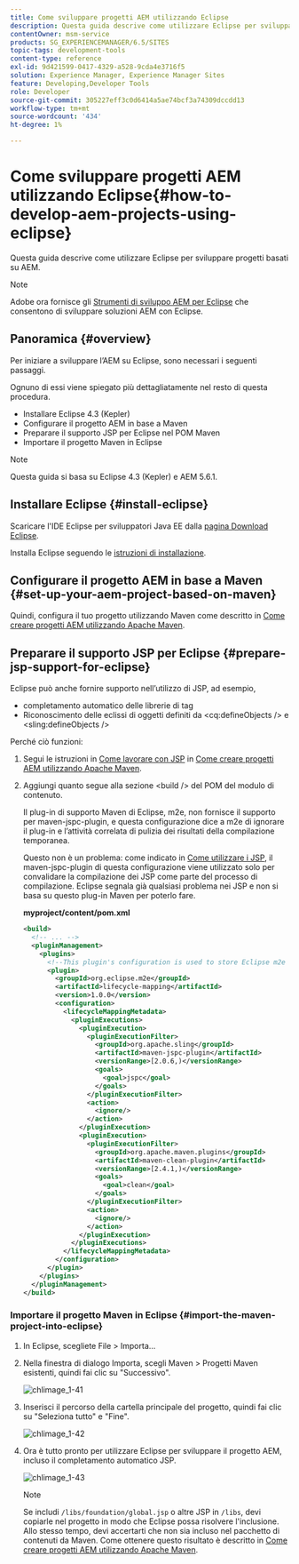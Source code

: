 ```yaml
---
title: Come sviluppare progetti AEM utilizzando Eclipse
description: Questa guida descrive come utilizzare Eclipse per sviluppare progetti basati su AEM
contentOwner: msm-service
products: SG_EXPERIENCEMANAGER/6.5/SITES
topic-tags: development-tools
content-type: reference
exl-id: 9d421599-0417-4329-a528-9cda4e3716f5
solution: Experience Manager, Experience Manager Sites
feature: Developing,Developer Tools
role: Developer
source-git-commit: 305227eff3c0d6414a5ae74bcf3a74309dccdd13
workflow-type: tm+mt
source-wordcount: '434'
ht-degree: 1%

---
```


# Come sviluppare progetti AEM utilizzando Eclipse{#how-to-develop-aem-projects-using-eclipse}

Questa guida descrive come utilizzare Eclipse per sviluppare progetti basati su AEM.

>[!NOTE]
>
>Adobe ora fornisce gli [Strumenti di sviluppo AEM per Eclipse](/help/sites-developing/aem-eclipse.md) che consentono di sviluppare soluzioni AEM con Eclipse.

## Panoramica {#overview}

Per iniziare a sviluppare l’AEM su Eclipse, sono necessari i seguenti passaggi.

Ognuno di essi viene spiegato più dettagliatamente nel resto di questa procedura.

* Installare Eclipse 4.3 (Kepler)
* Configurare il progetto AEM in base a Maven
* Preparare il supporto JSP per Eclipse nel POM Maven
* Importare il progetto Maven in Eclipse

>[!NOTE]
>
>Questa guida si basa su Eclipse 4.3 (Kepler) e AEM 5.6.1.

## Installare Eclipse {#install-eclipse}

Scaricare l&#39;IDE Eclipse per sviluppatori Java EE dalla [pagina Download Eclipse](https://www.eclipse.org/downloads/).

Installa Eclipse seguendo le [istruzioni di installazione](https://wiki.eclipse.org/Eclipse/Installation).

## Configurare il progetto AEM in base a Maven {#set-up-your-aem-project-based-on-maven}

Quindi, configura il tuo progetto utilizzando Maven come descritto in [Come creare progetti AEM utilizzando Apache Maven](/help/sites-developing/ht-projects-maven.md).

## Preparare il supporto JSP per Eclipse {#prepare-jsp-support-for-eclipse}

Eclipse può anche fornire supporto nell’utilizzo di JSP, ad esempio,

* completamento automatico delle librerie di tag
* Riconoscimento delle eclissi di oggetti definiti da &lt;cq:defineObjects /> e &lt;sling:defineObjects />

Perché ciò funzioni:

1. Segui le istruzioni in [Come lavorare con JSP](/help/sites-developing/ht-projects-maven.md#how-to-work-with-jsps) in [Come creare progetti AEM utilizzando Apache Maven](/help/sites-developing/ht-projects-maven.md).
1. Aggiungi quanto segue alla sezione &lt;build /> del POM del modulo di contenuto.

   Il plug-in di supporto Maven di Eclipse, m2e, non fornisce il supporto per maven-jspc-plugin, e questa configurazione dice a m2e di ignorare il plug-in e l’attività correlata di pulizia dei risultati della compilazione temporanea.

   Questo non è un problema: come indicato in [Come utilizzare i JSP](/help/sites-developing/ht-projects-maven.md#how-to-work-with-jsps), il maven-jspc-plugin di questa configurazione viene utilizzato solo per convalidare la compilazione dei JSP come parte del processo di compilazione. Eclipse segnala già qualsiasi problema nei JSP e non si basa su questo plug-in Maven per poterlo fare.

   **myproject/content/pom.xml**

   ```xml
   <build>
     <!-- ... -->
     <pluginManagement>
       <plugins>
         <!--This plugin's configuration is used to store Eclipse m2e settings only. It has no influence on the Maven build itself.-->
         <plugin>
           <groupId>org.eclipse.m2e</groupId>
           <artifactId>lifecycle-mapping</artifactId>
           <version>1.0.0</version>
           <configuration>
             <lifecycleMappingMetadata>
               <pluginExecutions>
                 <pluginExecution>
                   <pluginExecutionFilter>
                     <groupId>org.apache.sling</groupId>
                     <artifactId>maven-jspc-plugin</artifactId>
                     <versionRange>[2.0.6,)</versionRange>
                     <goals>
                       <goal>jspc</goal>
                     </goals>
                   </pluginExecutionFilter>
                   <action>
                     <ignore/>
                   </action>
                 </pluginExecution>
                 <pluginExecution>
                   <pluginExecutionFilter>
                     <groupId>org.apache.maven.plugins</groupId>
                     <artifactId>maven-clean-plugin</artifactId>
                     <versionRange>[2.4.1,)</versionRange>
                     <goals>
                       <goal>clean</goal>
                     </goals>
                   </pluginExecutionFilter>
                   <action>
                     <ignore/>
                   </action>
                 </pluginExecution>
               </pluginExecutions>
             </lifecycleMappingMetadata>
           </configuration>
         </plugin>
       </plugins>
     </pluginManagement>
   </build>
   ```

### Importare il progetto Maven in Eclipse {#import-the-maven-project-into-eclipse}

1. In Eclipse, scegliete File > Importa...
1. Nella finestra di dialogo Importa, scegli Maven > Progetti Maven esistenti, quindi fai clic su &quot;Successivo&quot;.

   ![chlimage_1-41](assets/chlimage_1-41a.png)

1. Inserisci il percorso della cartella principale del progetto, quindi fai clic su &quot;Seleziona tutto&quot; e &quot;Fine&quot;.

   ![chlimage_1-42](assets/chlimage_1-42a.png)

1. Ora è tutto pronto per utilizzare Eclipse per sviluppare il progetto AEM, incluso il completamento automatico JSP.

   ![chlimage_1-43](assets/chlimage_1-43a.png)

   >[!NOTE]
   >
   >Se includi `/libs/foundation/global.jsp` o altre JSP in `/libs`, devi copiarle nel progetto in modo che Eclipse possa risolvere l&#39;inclusione. Allo stesso tempo, devi accertarti che non sia incluso nel pacchetto di contenuti da Maven. Come ottenere questo risultato è descritto in [Come creare progetti AEM utilizzando Apache Maven](/help/sites-developing/ht-projects-maven.md).
